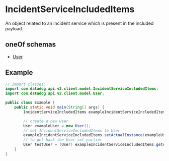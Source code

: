 # IncidentServiceIncludedItems

An object related to an incident service which is present in the included payload.

## oneOf schemas

- [User](User.md)

## Example

```java
// Import classes:
import com.datadog.api.v2.client.model.IncidentServiceIncludedItems;
import com.datadog.api.v2.client.model.User;

public class Example {
    public static void main(String[] args) {
        IncidentServiceIncludedItems exampleIncidentServiceIncludedItems = new IncidentServiceIncludedItems();

        // create a new User
        User exampleUser = new User();
        // set IncidentServiceIncludedItems to User
        exampleIncidentServiceIncludedItems.setActualInstance(exampleUser);
        // to get back the User set earlier
        User testUser = (User) exampleIncidentServiceIncludedItems.getActualInstance();
    }
}
```
